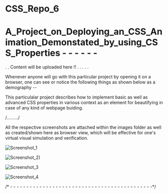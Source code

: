 # CSS_Repo_6

# A_Project_on_Deploying_an_CSS_Animation_Demonstated_by_using_CSS_Properties - - - - - -


.
.
Content will be uploaded here !! 
.
.
.
.
.

Whenever anyone will go with this particular project by opening it on a browser, one can see or notice the following things as shown below as a demography --

This particulalar project describes how to implement basic as well as advanced CSS properties in various context as an element for beautifying in case of any kind of webpage buiding.

/........./

All the respective screenshots are attached within the images folder as well as created/shown here as browser view, which will be effective for one's virtual visual simulation and verification.

![Screenshot_1](https://user-images.githubusercontent.com/65014749/88359340-ec7f3b00-cd8f-11ea-8aa3-b1fdbcdf6a25.png)

![Screenshot_2)](https://user-images.githubusercontent.com/65014749/88359365-ff920b00-cd8f-11ea-891a-2f27a929c95a.png)

![Screenshot_3](https://user-images.githubusercontent.com/65014749/88359391-1173ae00-cd90-11ea-8bcb-910591058906.png)

![Screenshot_4](https://user-images.githubusercontent.com/65014749/88359409-22bcba80-cd90-11ea-837f-ad17c75d05f9.png)

/* - - - - - - - - - - - - - - - - - - - - - - - - - - - - - - - - - - - - - - - - - - - -*/
